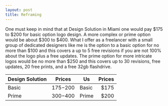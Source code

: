 ```yaml
---
layout: post
title: Reframing
---
```


One must keep in mind that at Design Solution in Miami one would pay $175 to $200 for basic option logo design. A more complex or prime option would be
about $300 to $400. What I offer as a freelancer with a small group of dedicated designers like me is the option to a basic option for no more than $100 and this covers a up to 5 free revisions if you are not 100% about the logo plus a free updates. The prime option for more intricate logos would be no more than $250 and this covers up to 30 revisions, free updates, 20 free prints, and a free 32gb flashdrive.  

| Design Solution|Prices         |Us       |Prices|
| -------------  |:-------------:| ------- |-----:|
|Basic           |$175-$200      |Basic    |$175  |
|Prime           |$300-$400      |Prime    |$200  |

